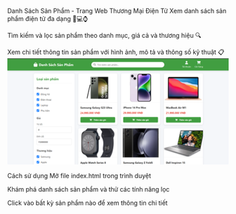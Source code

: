 Danh Sách Sản Phẩm - Trang Web Thương Mại Điện Tử
Xem danh sách sản phẩm điện tử đa dạng 📱💻⌚

Tìm kiếm và lọc sản phẩm theo danh mục, giá cả và thương hiệu 🔍

Xem chi tiết thông tin sản phẩm với hình ảnh, mô tả và thông số kỹ thuật 📋
![alt text](image.png)

Cách sử dụng
Mở file index.html trong trình duyệt

Khám phá danh sách sản phẩm và thử các tính năng lọc

Click vào bất kỳ sản phẩm nào để xem thông tin chi tiết
